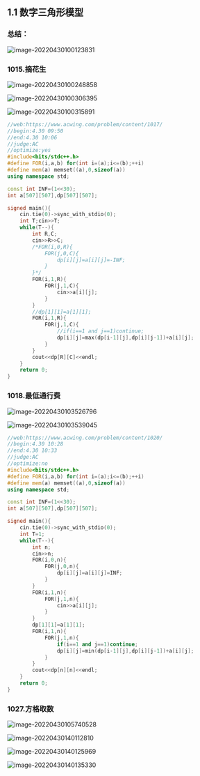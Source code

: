 ## 1.1 数字三角形模型

### 总结：

![image-20220430100123831](https://media.opennet.top/i/2023/01/09/63bb96a67e56f.png)

### 1015.摘花生

![image-20220430100248858](https://media.opennet.top/i/2023/01/09/63bb96a803f81.png)

![image-20220430100306395](https://media.opennet.top/i/2023/01/09/63bb96a917ad4.png)

![image-20220430100315891](https://media.opennet.top/i/2023/01/09/63bb96a9edc8d.png)

```cpp
//web:https://www.acwing.com/problem/content/1017/
//begin:4.30 09:50
//end:4.30 10:06
//judge:AC
//optimize:yes
#include<bits/stdc++.h>
#define FOR(i,a,b) for(int i=(a);i<=(b);++i)
#define mem(a) memset((a),0,sizeof(a))
using namespace std;

const int INF=(1<<30);
int a[507][507],dp[507][507];

signed main(){
	cin.tie(0)->sync_with_stdio(0);
	int T;cin>>T;
	while(T--){
		int R,C;
		cin>>R>>C;
		/*FOR(i,0,R){
			FOR(j,0,C){
				dp[i][j]=a[i][j]=-INF;
			}
		}*/
		FOR(i,1,R){
			FOR(j,1,C){
				cin>>a[i][j];
			}
		}
		//dp[1][1]=a[1][1];
		FOR(i,1,R){
			FOR(j,1,C){
				//if(i==1 and j==1)continue;
				dp[i][j]=max(dp[i-1][j],dp[i][j-1])+a[i][j];
			}
		}
		cout<<dp[R][C]<<endl;
	}
	return 0;
}
```

### 1018.最低通行费

![image-20220430103526796](https://media.opennet.top/i/2023/01/09/63bb96aaf1f42.png)

![image-20220430103539045](https://media.opennet.top/i/2023/01/09/63bb96ac1e2fb.png)

```cpp
//web:https://www.acwing.com/problem/content/1020/
//begin:4.30 10:28
//end:4.30 10:33
//judge:AC
//optimize:no
#include<bits/stdc++.h>
#define FOR(i,a,b) for(int i=(a);i<=(b);++i)
#define mem(a) memset((a),0,sizeof(a))
using namespace std;

const int INF=(1<<30);
int a[507][507],dp[507][507];

signed main(){
	cin.tie(0)->sync_with_stdio(0);
	int T=1;
	while(T--){
		int n;
		cin>>n;
		FOR(i,0,n){
			FOR(j,0,n){
				dp[i][j]=a[i][j]=INF;
			}
		}
		FOR(i,1,n){
			FOR(j,1,n){
				cin>>a[i][j];
			}
		}
		dp[1][1]=a[1][1];
		FOR(i,1,n){
			FOR(j,1,n){
				if(i==1 and j==1)continue;
				dp[i][j]=min(dp[i-1][j],dp[i][j-1])+a[i][j];
			}
		}
		cout<<dp[n][n]<<endl;
	}
	return 0;
}
```

### 1027.方格取数

![image-20220430105740528](https://media.opennet.top/i/2023/01/09/63bb96ad7ee5a.png)

![image-20220430140112810](https://media.opennet.top/i/2023/01/09/63bb96aed2156.png)

![image-20220430140125969](https://media.opennet.top/i/2023/01/09/63bb96afecf45.png)

![image-20220430140135330](https://media.opennet.top/i/2023/01/09/63bb96b0df164.png)
